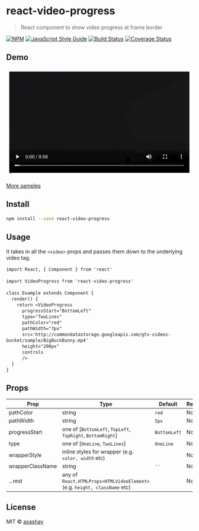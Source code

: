 # react-video-progress

> React component to show video progress at frame border

[![NPM](https://img.shields.io/npm/v/react-video-progress.svg)](https://www.npmjs.com/package/react-video-progress) [![JavaScript Style Guide](https://img.shields.io/badge/code_style-standard-brightgreen.svg)](https://standardjs.com) [![Build Status](https://travis-ci.org/asashay/react-video-progress.svg?branch=master)](https://travis-ci.org/asashay/react-video-progress) [![Coverage Status](https://coveralls.io/repos/github/asashay/react-video-progress/badge.svg?branch=master)](https://coveralls.io/github/asashay/react-video-progress?branch=master)

## Demo
![Video Progressbar Demo](demo/demo.gif)

[More samples](https://asashay.github.io/react-video-progress/)

## Install

```bash
npm install --save react-video-progress
```

## Usage

It takes in all the `<video>` props and passes them down to the underlying video tag.

```tsx
import React, { Component } from 'react'

import VideoProgress from 'react-video-progress'

class Example extends Component {
  render() {
    return <VideoProgress
      progressStart="BottomLeft"
      type="TwoLines"
      pathColor="red"
      pathWidth="7px"
      src='http://commondatastorage.googleapis.com/gtv-videos-bucket/sample/BigBuckBunny.mp4'
      height="200px"
      controls
      />
  }
}
```

## Props
| Prop | Type | Default | Required |
|---|---|---|---|
| pathColor | string | `red` | No |
| pathWidth | string | `5px` | No |
| progressStart | one of [`BottomLeft`, `TopLeft`, `TopRight`, `BottomRight`] | `BottomLeft` | No |
| type | one of [`OneLine`, `TwoLines`] | `OneLine` | No |
| wrapperStyle | inline styles for wrapper (e.g. `color, width` etc) |  | No |
| wrapperClassName | string | `''` | No |
| ...rest | any of `React.HTMLProps<HTMLVideoElement>` (e.g. `height, className` etc) |  | No |

## License

MIT © [asashay](https://github.com/asashay)
